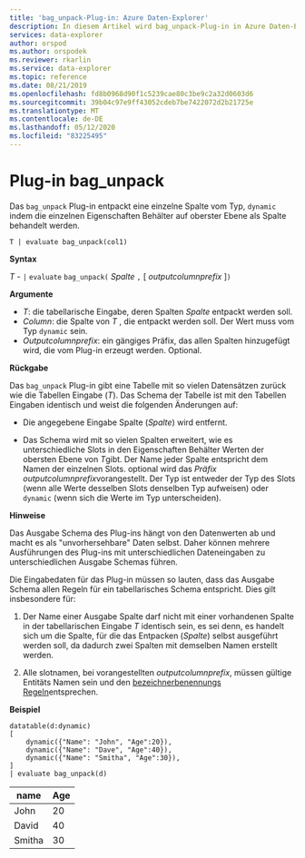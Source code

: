 ```yaml
---
title: 'bag_unpack-Plug-in: Azure Daten-Explorer'
description: In diesem Artikel wird bag_unpack-Plug-in in Azure Daten-Explorer beschrieben.
services: data-explorer
author: orspod
ms.author: orspodek
ms.reviewer: rkarlin
ms.service: data-explorer
ms.topic: reference
ms.date: 08/21/2019
ms.openlocfilehash: fd8b0968d90f1c5239cae80c3be9c2a32d0603d6
ms.sourcegitcommit: 39b04c97e9ff43052cdeb7be7422072d2b21725e
ms.translationtype: MT
ms.contentlocale: de-DE
ms.lasthandoff: 05/12/2020
ms.locfileid: "83225495"
---
```

# <a name="bag_unpack-plugin"></a>Plug-in bag_unpack

Das `bag_unpack` Plug-in entpackt eine einzelne Spalte vom Typ, `dynamic` indem die einzelnen Eigenschaften Behälter auf oberster Ebene als Spalte behandelt werden.

    T | evaluate bag_unpack(col1)

**Syntax**

*T* - `|` `evaluate` `bag_unpack(` *Spalte* `,` [ *outputcolumnprefix* ]`)`

**Argumente**

* *T*: die tabellarische Eingabe, deren Spalten *Spalte* entpackt werden soll.
* *Column*: die Spalte von *T* , die entpackt werden soll. Der Wert muss vom Typ `dynamic` sein.
* *Outputcolumnprefix*: ein gängiges Präfix, das allen Spalten hinzugefügt wird, die vom Plug-in erzeugt werden.
  Optional.

**Rückgabe**

Das `bag_unpack` Plug-in gibt eine Tabelle mit so vielen Datensätzen zurück wie die Tabellen Eingabe (*T*). Das Schema der Tabelle ist mit den Tabellen Eingaben identisch und weist die folgenden Änderungen auf:

* Die angegebene Eingabe Spalte (*Spalte*) wird entfernt.

* Das Schema wird mit so vielen Spalten erweitert, wie es unterschiedliche Slots in den Eigenschaften Behälter Werten der obersten Ebene von *T*gibt. Der Name jeder Spalte entspricht dem Namen der einzelnen Slots. optional wird das *Präfix outputcolumnprefix*vorangestellt. Der Typ ist entweder der Typ des Slots (wenn alle Werte desselben Slots denselben Typ aufweisen) oder `dynamic` (wenn sich die Werte im Typ unterscheiden).

**Hinweise**

Das Ausgabe Schema des Plug-ins hängt von den Datenwerten ab und macht es als "unvorhersehbare" Daten selbst. Daher können mehrere Ausführungen des Plug-ins mit unterschiedlichen Dateneingaben zu unterschiedlichen Ausgabe Schemas führen.

Die Eingabedaten für das Plug-in müssen so lauten, dass das Ausgabe Schema allen Regeln für ein tabellarisches Schema entspricht. Dies gilt insbesondere für:

1. Der Name einer Ausgabe Spalte darf nicht mit einer vorhandenen Spalte in der tabellarischen Eingabe *T* identisch sein, es sei denn, es handelt sich um die Spalte, für die das Entpacken (*Spalte*) selbst ausgeführt werden soll, da dadurch zwei Spalten mit demselben Namen erstellt werden.

2. Alle slotnamen, bei vorangestellten *outputcolumnprefix*, müssen gültige Entitäts Namen sein und den [bezeichnerbenennungs Regeln](./schema-entities/entity-names.md#identifier-naming-rules)entsprechen.

**Beispiel**

<!-- csl: https://help.kusto.windows.net:443/Samples -->
```kusto
datatable(d:dynamic)
[
    dynamic({"Name": "John", "Age":20}),
    dynamic({"Name": "Dave", "Age":40}),
    dynamic({"Name": "Smitha", "Age":30}),
]
| evaluate bag_unpack(d)
```

|name  |Age|
|------|---|
|John  |20 |
|David  |40 |
|Smitha|30 |
